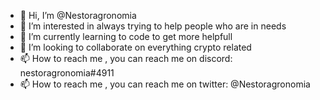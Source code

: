 - 👋 Hi, I’m @Nestoragronomia
- 👀 I’m interested in always trying to help people who are in needs
- 🌱 I’m currently learning to code to get more helpfull
- 💞️ I’m looking to collaborate on everything crypto related
- 📫 How to reach me , you can reach me on discord: nestoragronomia#4911
- 📫 How to reach me , you can reach me on twitter: @Nestoragronomia

<!---
Nestoragronomia/Nestoragronomia is a ✨ special ✨ repository because its `README.md` (this file) appears on your GitHub profile.
You can click the Preview link to take a look at your changes.
--->
